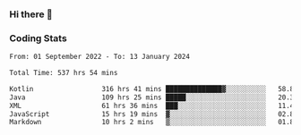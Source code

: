 ### Hi there 👋

<!--
**Girrafeec/girrafeec** is a ✨ _special_ ✨ repository because its `README.md` (this file) appears on your GitHub profile.

Here are some ideas to get you started:

- 🔭 I’m currently working on ...
- 🌱 I’m currently learning ...
- 👯 I’m looking to collaborate on ...
- 🤔 I’m looking for help with ...
- 💬 Ask me about ...
- 📫 How to reach me: ...
- 😄 Pronouns: ...
- ⚡ Fun fact: ...
-->

### Coding Stats
<!--START_SECTION:waka-->

```txt
From: 01 September 2022 - To: 13 January 2024

Total Time: 537 hrs 54 mins

Kotlin                 316 hrs 41 mins ██████████████▓░░░░░░░░░░   58.87 %
Java                   109 hrs 25 mins █████░░░░░░░░░░░░░░░░░░░░   20.34 %
XML                    61 hrs 36 mins  ███░░░░░░░░░░░░░░░░░░░░░░   11.45 %
JavaScript             15 hrs 19 mins  ▓░░░░░░░░░░░░░░░░░░░░░░░░   02.85 %
Markdown               10 hrs 2 mins   ▒░░░░░░░░░░░░░░░░░░░░░░░░   01.87 %
```

<!--END_SECTION:waka-->
